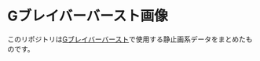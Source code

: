 #  Gブレイバーバースト画像

このリポジトリは[Gブレイバーバースト](https://github.com/kaidouji85/study-three-js)で使用する静止画系データをまとめたものです。